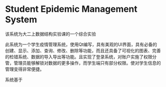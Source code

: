 # Student Epidemic Management System
该系统为大二上数据结构实验课的一个综合实验  

此系统为一个学生疫情管理系统，使用Qt编写，具有美观的UI界面，具有必备的创建、显示、添加、查询、修改、删除等功能，而且还具备了可视化的图表、完善的检错系统、数据的导入导出等功能。且实现了登录系统，对账户实施了权限分管，管理员能够解锁对数据的更多操作，而学生端只有部分权限。使对学生信息的管理变得非常便捷。

系统基于
